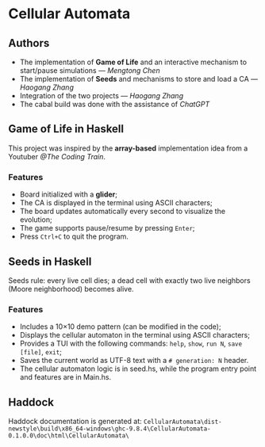 # Cellular Automata
## Authors
- The implementation of **Game of Life** and an interactive mechanism to start/pause simulations — *Mengtong Chen*
- The implementation of **Seeds** and mechanisms to store and load a CA — *Haogang Zhang*
- Integration of the two projects — *Haogang Zhang*
- The cabal build was done with the assistance of *ChatGPT*

## Game of Life in Haskell
This project was inspired by the **array-based** implementation idea from a Youtuber *@The Coding Train*.
### Features
- Board initialized with a **glider**;
- The CA is displayed in the terminal using ASCII characters;
- The board updates automatically every second to visualize the evolution;
- The game supports pause/resume by pressing `Enter`;
- Press `Ctrl+C` to quit the program.

## Seeds in Haskell
Seeds rule: every live cell dies; a dead cell with exactly two live neighbors (Moore neighborhood) becomes alive.
### Features
- Includes a 10×10 demo pattern (can be modified in the code);
- Displays the cellular automaton in the terminal using ASCII characters;
- Provides a TUI with the following commands: `help`, `show`, `run N`, `save [file]`, `exit`;
- Saves the current world as UTF-8 text with a `# generation: N` header.
- The cellular automaton logic is in seed.hs, while the program entry point and features  are in Main.hs.

## Haddock
Haddock documentation is generated at:
`CellularAutomata\dist-newstyle\build\x86_64-windows\ghc-9.8.4\CellularAutomata-0.1.0.0\doc\html\CellularAutomata\`